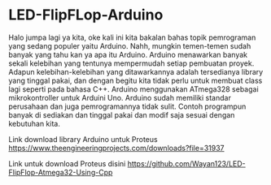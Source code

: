 # LED-FlipFLop-Arduino
Halo jumpa lagi ya kita, oke kali ini kita bakalan bahas topik pemrograman yang sedang populer yaitu Arduino. Nahh, mungkin temen-temen sudah banyak yang tahu kan ya apa itu Arduino. Arduino menawarkan banyak sekali kelebihan yang tentunya mempermudah setiap pembuatan proyek. Adapun kelebihan-kelebihan yang ditawarkannya adalah tersedianya library yang tinggal pakai, dan dengan begitu kita tidak perlu untuk membuat class lagi seperti pada bahasa C++.  Arduino menggunakan ATmega328 sebagai mikrokontroller untuk Arduini Uno. Arduino sudah memiliki standar perusahaan dan juga pemrogramannya tidak sulit. Contoh programpun banyak di sediakan dan tinggal pakai dan modif saja sesuai  dengan kebutuhan kita.

Link download library Arduino untuk Proteus https://www.theengineeringprojects.com/downloads?file=31937

Link untuk download Proteus disini https://github.com/Wayan123/LED-FlipFlop-Atmega32-Using-Cpp
